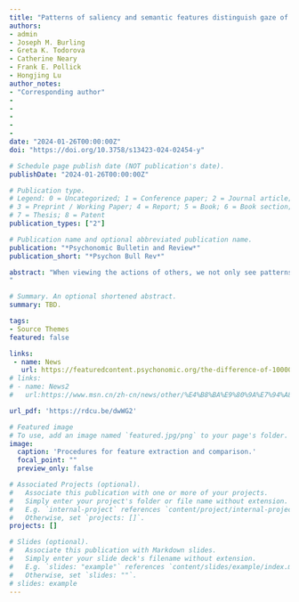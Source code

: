 ```yaml
---
title: "Patterns of saliency and semantic features distinguish gaze of expert and novice viewers of surveillance footage"
authors:
- admin
- Joseph M. Burling 
- Greta K. Todorova 
- Catherine Neary 
- Frank E. Pollick
- Hongjing Lu 
author_notes:
- "Corresponding author"
-
-
-
-
- 
date: "2024-01-26T00:00:00Z"
doi: "https://doi.org/10.3758/s13423-024-02454-y"

# Schedule page publish date (NOT publication's date).
publishDate: "2024-01-26T00:00:00Z"

# Publication type.
# Legend: 0 = Uncategorized; 1 = Conference paper; 2 = Journal article;
# 3 = Preprint / Working Paper; 4 = Report; 5 = Book; 6 = Book section;
# 7 = Thesis; 8 = Patent
publication_types: ["2"]

# Publication name and optional abbreviated publication name.
publication: "*Psychonomic Bulletin and Review*"
publication_short: "*Psychon Bull Rev*"

abstract: "When viewing the actions of others, we not only see patterns of body movements, but we also 'see' the intentions and social relations of people. Experienced forensic examiners – Closed Circuit Television (CCTV) operators – have been shown to convey superior performance in identifying and predicting hostile intentions from surveillance footage than novices. However, it remains largely unknown what visual content CCTV operators actively attend to, and whether CCTV operators develop different strategies for active information seeking from what novices do. Here, we conducted computational analysis for the gaze-centered stimuli captured by experienced CCTV operators and novices' eye movements when viewing the same surveillance footage. Low-level image features were extracted by a visual saliency model, whereas object-level semantic features were extracted by a deep convolutional neural network (DCNN), AlexNet, from gaze-centered regions. We found that the looking behavior of CCTV operators differs from novices by actively attending to visual contents with different patterns of saliency and semantic features. Expertise in selectively utilizing informative features at different levels of visual hierarchy may play an important role in facilitating the efficient detection of social relationships between agents and the prediction of harmful intentions.
"

# Summary. An optional shortened abstract.
summary: TBD.

tags:
- Source Themes
featured: false

links:
 - name: News
   url: https://featuredcontent.psychonomic.org/the-difference-of-10000-hours-expert-surveillance-viewers-know-exactly-what-to-look-for/
# links:
# - name: News2
#   url:https://www.msn.cn/zh-cn/news/other/%E4%B8%BA%E9%80%9A%E7%94%A8%E4%BA%BA%E5%B7%A5%E6%99%BA%E8%83%BD%E6%90%AD%E5%BB%BA%E6%96%B0%E6%B5%8B%E8%AF%95%E4%BD%93%E7%B3%BB/ar-AA1kKVH3

url_pdf: 'https://rdcu.be/dwWG2'

# Featured image
# To use, add an image named `featured.jpg/png` to your page's folder. 
image:
  caption: 'Procedures for feature extraction and comparison.'
  focal_point: ""
  preview_only: false

# Associated Projects (optional).
#   Associate this publication with one or more of your projects.
#   Simply enter your project's folder or file name without extension.
#   E.g. `internal-project` references `content/project/internal-project/index.md`.
#   Otherwise, set `projects: []`.
projects: []

# Slides (optional).
#   Associate this publication with Markdown slides.
#   Simply enter your slide deck's filename without extension.
#   E.g. `slides: "example"` references `content/slides/example/index.md`.
#   Otherwise, set `slides: ""`.
# slides: example
---
```

